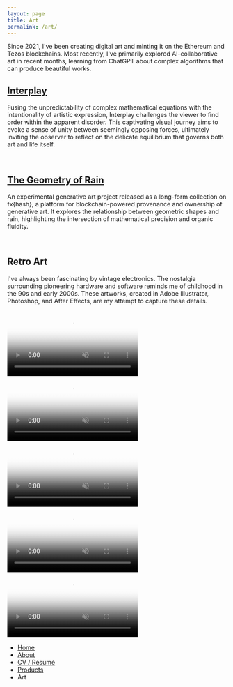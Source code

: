 ```yaml
---
layout: page
title: Art
permalink: /art/
---
```


<p class="sub-heading">Since 2021, I've been creating digital art and minting it on the Ethereum and Tezos blockchains. Most recently, I've primarily explored AI-collaborative art in recent months, learning from ChatGPT about complex algorithms that can produce beautiful works.</p>

<h2><a href="/art/interplay">Interplay</a></h2>
<p>Fusing the unpredictability of complex mathematical equations with the intentionality of artistic expression, Interplay challenges the viewer to find order within the apparent disorder. This captivating visual journey aims to evoke a sense of unity between seemingly opposing forces, ultimately inviting the observer to reflect on the delicate equilibrium that governs both art and life itself.</p>

<div class="gallery">
    <img src="/assets/images/example-1.jpg" alt="">
    <img src="/assets/images/example-2.jpg" alt="">
    <img src="/assets/images/example-3.jpg" alt="">
</div>

<h2><a href="https://www.fxhash.xyz/generative/26011" target="_blank">The Geometry of Rain</a></h2>
<p>An experimental generative art project released as a long-form collection on fx{hash}, a platform for blockchain-powered provenance and ownership of generative art. It explores the relationship between geometric shapes and rain, highlighting the intersection of mathematical precision and organic fluidity.</p>

<div class="gallery">
    <img src="/assets/images/geometry-of-rain-1.jpg" alt="">
    <img src="/assets/images/geometry-of-rain-2.jpg" alt="">
    <img src="/assets/images/geometry-of-rain-3.jpg" alt="">
</div>

<h2>Retro Art</h2>
<p>I've always been fascinating by vintage electronics. The nostalgia surrounding pioneering hardware and software reminds me of childhood in the 90s and early 2000s. These artworks, created in Adobe Illustrator, Photoshop, and After Effects, are my attempt to capture these details.</p>

<div class="gallery">
    <video src="https://assets.foundation.app/Yp/7t/QmWqgWCRAu3i2mRijPRZTx7MjsFR3n22mShdoLfxE7Yp7t/nft.mp4" poster="https://assets.foundation.app/Yp/7t/QmWqgWCRAu3i2mRijPRZTx7MjsFR3n22mShdoLfxE7Yp7t/nft.jpg" loop autoplay playsinline muted></video>
    <video src="https://assets.foundation.app/Ao/Rb/Qmat1vnGdnXwouugmuBmZ8uoLhD9MR28VvHZSmiY4NAoRb/nft.mp4" poster="https://assets.foundation.app/Ao/Rb/Qmat1vnGdnXwouugmuBmZ8uoLhD9MR28VvHZSmiY4NAoRb/nft.jpg" loop autoplay playsinline muted></video>
    <video src="https://assets.foundation.app/8U/Ej/QmT8EPj6Kthegun1Aw2nSL8DUQaj8tEAgNhgZPwa5S8UEj/nft.mp4" poster="https://assets.foundation.app/8U/Ej/QmT8EPj6Kthegun1Aw2nSL8DUQaj8tEAgNhgZPwa5S8UEj/nft.jpg" loop autoplay playsinline muted></video>
    <video src="https://assets.foundation.app/AW/pv/QmaAAX2qQj7KW8bkmhrAYaKut4o96o9CjAvTKQKarKAWpv/nft.mp4" poster="https://assets.foundation.app/AW/pv/QmaAAX2qQj7KW8bkmhrAYaKut4o96o9CjAvTKQKarKAWpv/nft.jpg" loop autoplay playsinline muted></video>
    <video src="https://assets.foundation.app/US/En/QmTCac6iUsjKG93FFyRAW6gMhkQD3gYNgsQJhUrr7sUSEn/nft.mp4" poster="https://assets.foundation.app/US/En/QmTCac6iUsjKG93FFyRAW6gMhkQD3gYNgsQJhUrr7sUSEn/nft.jpg" loop autoplay playsinline muted></video>
</div>

<ul class="text-2xl list-none mt-12 ml-0 pl-0">
    <li><a class="font-light" href="/">Home</a></li>
    <li><a class="font-light" href="/about">About</a></li>
    <li><a class="font-light" href="/resume">CV / Résumé</a></li>
    <li><a class="font-light" href="/products">Products</a></li>
    <li class="selected">Art</li>
</ul>
